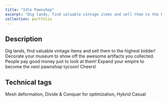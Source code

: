 ```yaml
---
title: "Idle Pawnshop"
excerpt: "Dig lands, find valuable vintage items and sell them to the highest bidder!<br/><img src='/images/pro1.gif'>"
collection: portfolio
---
```

Description
-----
Dig lands, find valuable vintage items and sell them to the highest bidder! Decorate your museum to show off the awesome artifacts you collected. People pay good money just to look at them! Expand your empire to become the next pawnshop tycoon! Cheers!

Technical tags
-----
Mesh deformation, Divide & Conquer for optimization, Hybrid Casual 
